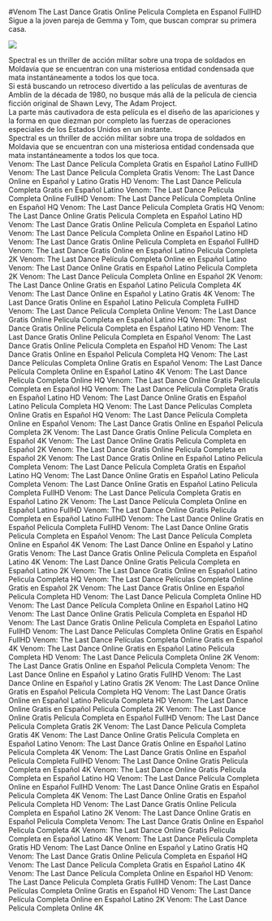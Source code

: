 #Venom The Last Dance Gratis Online Pelicula Completa en Espanol FullHD  
Sigue a la joven pareja de Gemma y Tom, que buscan comprar su primera casa.  
  
[![](https://i.imgur.com/qSNzIqt.png)](https://movie.rssnews.media/WAAtffrE.php)  
  
Spectral es un thriller de acción militar sobre una tropa de soldados  en Moldavia que se encuentran con una misteriosa entidad condensada que mata instantáneamente a todos los que toca.  
Si está buscando un retroceso divertido a las películas de aventuras de Amblin de la década de 1980, no busque más allá de la película de ciencia ficción original  de Shawn Levy, The Adam Project.  
La parte más cautivadora de esta película es el diseño de las apariciones y la forma en que diezman por completo las fuerzas de operaciones especiales de los Estados Unidos en un instante.  
Spectral es un thriller de acción militar sobre una tropa de soldados  en Moldavia que se encuentran con una misteriosa entidad condensada que mata instantáneamente a todos los que toca.  
Venom: The Last Dance Película Completa Gratis en Español Latino FullHD
Venom: The Last Dance Pelicula Completa Gratis
Venom: The Last Dance Online en Español y Latino Gratis HD
Venom: The Last Dance Película Completa Gratis en Español Latino
Venom: The Last Dance Pelicula Completa Online FullHD
Venom: The Last Dance Película Completa Online en Español HQ
Venom: The Last Dance Pelicula Completa Gratis HQ
Venom: The Last Dance Online Gratis Pelicula Completa en Español Latino HD
Venom: The Last Dance Gratis Online Pelicula Completa en Español Latino
Venom: The Last Dance Película Completa Online en Español Latino HD
Venom: The Last Dance Gratis Online Pelicula Completa en Español FullHD
Venom: The Last Dance Gratis Online en Español Latino Pelicula Completa 2K
Venom: The Last Dance Película Completa Online en Español Latino
Venom: The Last Dance Online Gratis en Español Latino Pelicula Completa 2K
Venom: The Last Dance Película Completa Online en Español 2K
Venom: The Last Dance Online Gratis en Español Latino Pelicula Completa 4K
Venom: The Last Dance Online en Español y Latino Gratis 4K
Venom: The Last Dance Gratis Online en Español Latino Pelicula Completa FullHD
Venom: The Last Dance Pelicula Completa Online
Venom: The Last Dance Gratis Online Pelicula Completa en Español Latino HQ
Venom: The Last Dance Gratis Online Pelicula Completa en Español Latino HD
Venom: The Last Dance Gratis Online Pelicula Completa en Español
Venom: The Last Dance Gratis Online Pelicula Completa en Español HD
Venom: The Last Dance Gratis Online en Español Pelicula Completa HQ
Venom: The Last Dance Películas Completa Online Gratis en Español
Venom: The Last Dance Película Completa Online en Español Latino 4K
Venom: The Last Dance Pelicula Completa Online HQ
Venom: The Last Dance Online Gratis Pelicula Completa en Español HQ
Venom: The Last Dance Película Completa Gratis en Español Latino HD
Venom: The Last Dance Online Gratis en Español Latino Pelicula Completa HQ
Venom: The Last Dance Películas Completa Online Gratis en Español HQ
Venom: The Last Dance Película Completa Online en Español
Venom: The Last Dance Gratis Online en Español Pelicula Completa 2K
Venom: The Last Dance Gratis Online Pelicula Completa en Español 4K
Venom: The Last Dance Online Gratis Pelicula Completa en Español 2K
Venom: The Last Dance Gratis Online Pelicula Completa en Español 2K
Venom: The Last Dance Gratis Online en Español Latino Pelicula Completa
Venom: The Last Dance Película Completa Gratis en Español Latino HQ
Venom: The Last Dance Online Gratis en Español Latino Pelicula Completa
Venom: The Last Dance Online Gratis en Español Latino Pelicula Completa FullHD
Venom: The Last Dance Película Completa Gratis en Español Latino 2K
Venom: The Last Dance Película Completa Online en Español Latino FullHD
Venom: The Last Dance Online Gratis Pelicula Completa en Español Latino FullHD
Venom: The Last Dance Online Gratis en Español Pelicula Completa FullHD
Venom: The Last Dance Online Gratis Pelicula Completa en Español
Venom: The Last Dance Película Completa Online en Español 4K
Venom: The Last Dance Online en Español y Latino Gratis
Venom: The Last Dance Gratis Online Pelicula Completa en Español Latino 4K
Venom: The Last Dance Online Gratis Pelicula Completa en Español Latino 2K
Venom: The Last Dance Gratis Online en Español Latino Pelicula Completa HQ
Venom: The Last Dance Películas Completa Online Gratis en Español 2K
Venom: The Last Dance Gratis Online en Español Pelicula Completa HD
Venom: The Last Dance Pelicula Completa Online HD
Venom: The Last Dance Película Completa Online en Español Latino HQ
Venom: The Last Dance Online Gratis Pelicula Completa en Español HD
Venom: The Last Dance Gratis Online Pelicula Completa en Español Latino FullHD
Venom: The Last Dance Películas Completa Online Gratis en Español FullHD
Venom: The Last Dance Películas Completa Online Gratis en Español 4K
Venom: The Last Dance Online Gratis en Español Latino Pelicula Completa HD
Venom: The Last Dance Pelicula Completa Online 2K
Venom: The Last Dance Gratis Online en Español Pelicula Completa
Venom: The Last Dance Online en Español y Latino Gratis FullHD
Venom: The Last Dance Online en Español y Latino Gratis 2K
Venom: The Last Dance Online Gratis en Español Pelicula Completa HQ
Venom: The Last Dance Gratis Online en Español Latino Pelicula Completa HD
Venom: The Last Dance Online Gratis en Español Pelicula Completa 2K
Venom: The Last Dance Online Gratis Pelicula Completa en Español FullHD
Venom: The Last Dance Pelicula Completa Gratis 2K
Venom: The Last Dance Pelicula Completa Gratis 4K
Venom: The Last Dance Online Gratis Pelicula Completa en Español Latino
Venom: The Last Dance Gratis Online en Español Latino Pelicula Completa 4K
Venom: The Last Dance Gratis Online en Español Pelicula Completa FullHD
Venom: The Last Dance Online Gratis Pelicula Completa en Español 4K
Venom: The Last Dance Online Gratis Pelicula Completa en Español Latino HQ
Venom: The Last Dance Película Completa Online en Español FullHD
Venom: The Last Dance Online Gratis en Español Pelicula Completa 4K
Venom: The Last Dance Online Gratis en Español Pelicula Completa HD
Venom: The Last Dance Gratis Online Pelicula Completa en Español Latino 2K
Venom: The Last Dance Online Gratis en Español Pelicula Completa
Venom: The Last Dance Gratis Online en Español Pelicula Completa 4K
Venom: The Last Dance Online Gratis Pelicula Completa en Español Latino 4K
Venom: The Last Dance Pelicula Completa Gratis HD
Venom: The Last Dance Online en Español y Latino Gratis HQ
Venom: The Last Dance Gratis Online Pelicula Completa en Español HQ
Venom: The Last Dance Película Completa Gratis en Español Latino 4K
Venom: The Last Dance Película Completa Online en Español HD
Venom: The Last Dance Pelicula Completa Gratis FullHD
Venom: The Last Dance Películas Completa Online Gratis en Español HD
Venom: The Last Dance Película Completa Online en Español Latino 2K
Venom: The Last Dance Pelicula Completa Online 4K